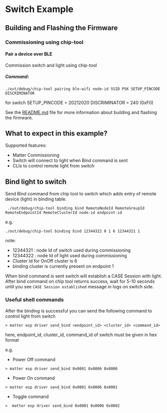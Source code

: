 # Switch Example

## Building and Flashing the Firmware

### Commissioning using  chip-tool

#### Pair a device over BLE

Commission switch and light using chip-tool

##### Command:

```
./out/debug/chip-tool pairing ble-wifi node-id SSID PSK SETUP_PINCODE DISCRIMINATOR

```
for switch SETUP_PINCODE = 20212020 DISCRIMINATOR = 240 (0xF0)

See the [README.md](../../README.md) file for more information about building and flashing the firmware.


## What to expect in this example?

Supported features:
 - Matter Commissioning
 - Switch will connect to light when Bind command is sent 
 - CLIs to control remote light from switch


## Bind light to switch

Send Bind command from chip tool to switch which adds entry of remote device (light) in binding table. 

```
 ./out/debug/chip-tool binding bind RemoteNodeId RemoteGroupId RemoteEndpointId RemoteClusterId node-id endpoint-id
```
e.g.
```
./out/debug/chip-tool binding bind 12344322 0 1 6 12344321 1
```
note: 
- 12344321 : node Id of switch used during commissioning
- 12344322 : node Id of light used during commissioning 
- Cluster Id for OnOff cluster is 6
-  binding cluster is currently present on endpoint 1

When bind command is sent switch will establish a CASE Session with light. After bind command on chip tool returns success, wait for 5-10 seconds until you see `CASE Session established` message in logs on switch side.

### Useful shell commands

After the binding is successful you can send the following command to control light from switch

```
> matter esp driver send_bind <endpoint_id> <cluster_id> <command_id>
```
here, endpoint_id, cluster_id, command_id of switch must be given in hex format 

e.g.

- Power Off command

```
> matter esp driver send_bind 0x0001 0x0006 0x0000 
```

- Power On command

```
> matter esp driver send_bind 0x0001 0x0006 0x0001
```

- Toggle command

```
>  matter esp driver send_bind 0x0001 0x0006 0x0002
```

